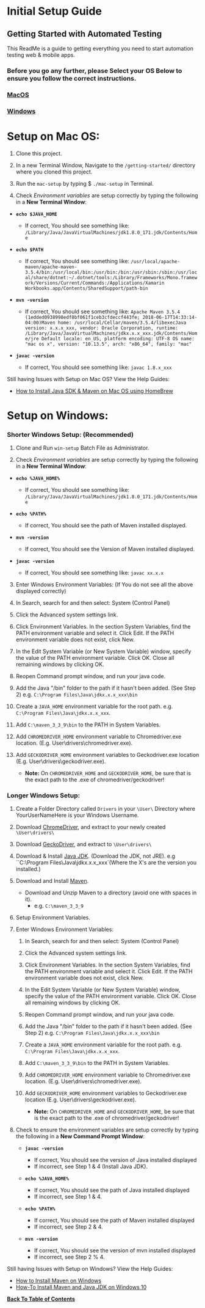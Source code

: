 # Initial Setup Guide

## Getting Started with Automated Testing

This ReadMe is a guide to getting everything you need to start automation testing web & mobile apps. 

### Before you go any further, please Select your OS Below to ensure you follow the correct instructions.

### [MacOS](https://gitlab.com/DMI-TA/getting-started/blob/master/Initial-Setup.md#macos)
### [Windows](https://gitlab.com/DMI-TA/getting-started/blob/master/Initial-Setup.md#windows)

# Setup on Mac OS:

1. Clone this project.

2. In a new Terminal Window, Navigate to the `/getting-started/` directory where you cloned this project.

3. Run the `mac-setup` by typing $ `./mac-setup` in Terminal.

4. Check *Environment variables* are setup correctly by typing the following in a **New Terminal Window**:
- **`echo $JAVA_HOME`**
  - If correct, You should see something like: `/Library/Java/JavaVirtualMachines/jdk1.8.0_171.jdk/Contents/Home`

- **`echo $PATH`**
  - If correct, You should see something like: 
    ```/usr/local/apache-maven/apache-maven-3.5.4/bin:/usr/local/bin:/usr/bin:/bin:/usr/sbin:/sbin:/usr/local/share/dotnet:~/.dotnet/tools:/Library/Frameworks/Mono.framework/Versions/Current/Commands:/Applications/Xamarin Workbooks.app/Contents/SharedSupport/path-bin```

- **`mvn -version`**
  - If correct, You should see something like: `Apache Maven 3.5.4 (1edded0938998edf8bf061f1ceb3cfdeccf443fe; 2018-06-17T14:33:14-04:00)Maven home: /usr/local/Cellar/maven/3.5.4/libexecJava version: x.x.x_xxx, vendor: Oracle Corporation, runtime: /Library/Java/JavaVirtualMachines/jdkx.x.x_xxx.jdk/Contents/Home/jre
  Default locale: en_US, platform encoding: UTF-8
  OS name: "mac os x", version: "10.13.5", arch: "x86_64", family: "mac"`

- **`javac -version`**
  - If correct, You should see something like: `javac 1.8.x_xxx`

Still having Issues with Setup on Mac OS? View the Help Guides:
- [How to Install Java SDK & Maven on Mac OS using HomeBrew](https://www.youtube.com/watch?v=vHGdjKuXKAs&feature=youtu.be)

# Setup on Windows:

### Shorter Windows Setup: (Recommended)

1. Clone and Run `win-setup` Batch File as Administrator.

2. Check *Environment variables* are setup correctly by typing the following in a **New Terminal Window**:
- **`echo %JAVA_HOME%`**
  - If correct, You should see something like: `/Library/Java/JavaVirtualMachines/jdk1.8.0_171.jdk/Contents/Home`

- **`echo %PATH%`**
  - If correct, You should see the path of Maven installed displayed. 

- **`mvn -version`**
  - If correct, You should see the Version of Maven installed displayed.

- **`javac -version`**
  - If correct, You should see something like: `javac xx.x.x`
 
 3. Enter Windows Environment Variables: (If You do not see all the above displayed correctly)

   1. In Search, search for and then select: System (Control Panel)

   2. Click the Advanced system settings link.

   3. Click Environment Variables. In the section System Variables, find the PATH environment variable and select it. Click Edit. If the PATH environment variable does not exist, click New.

   4. In the Edit System Variable (or New System Variable) window, specify the value of the PATH environment variable. Click OK. Close all remaining windows by clicking OK.

   5. Reopen Command prompt window, and run your java code.

   6. Add the Java "/bin" folder to the path if it hasn't been added. (See Step 2) e.g. `C:\Program Files\Java\jdkx.x.x_xxx\bin`

   7. Create a `JAVA_HOME` environment variable for the root path. e.g. `C:\Program Files\Java\jdkx.x.x_xxx`.

   8. Add `C:\maven_3_3_9\bin` to the PATH in System Variables.

   9. Add `CHROMEDRIVER_HOME` environment variable to Chromedriver.exe location. (E.g. User\drivers\chromedriver.exe).

   10. Add `GECKODRIVER_HOME` environment variables to Geckodriver.exe location (E.g. User\drivers\geckodriver.exe).

       - **Note:** On `CHROMEDRIVER_HOME` and `GECKODRIVER_HOME`, be sure that is the exact path to the .exe of chromedriver/geckodriver!
       
### Longer Windows Setup:

1. Create a Folder Directory called `Drivers` in your `\User\` Directory where YourUserNameHere is your Windows Username.

2. Download [ChromeDriver](http://chromedriver.chromium.org/downloads), and extract to your newly created `\User\drivers\`

3. Download [GeckoDriver](https://github.com/mozilla/geckodriver/releases), and extract to `\User\drivers\`

4. Download & Install [Java JDK](http://www.oracle.com/technetwork/java/javase/downloads/index.html). (Download the JDK, not JRE). e.g ``C:\Program Files\Java\jdkx.x.x_xxx`(Where the X's are the version you installed.)

5. Download and Install [Maven](http://maven.apache.org/download.html#Installation).

   - Download and Unzip Maven to a directory (avoid one with spaces in it). 
     - e.g. `C:\maven_3_3_9`

6. Setup Environment Variables.

7. Enter Windows Environment Variables:

   1. In Search, search for and then select: System (Control Panel)

   2. Click the Advanced system settings link.

   3. Click Environment Variables. In the section System Variables, find the PATH environment variable and select it. Click Edit. If the PATH environment variable does not exist, click New.

   4. In the Edit System Variable (or New System Variable) window, specify the value of the PATH environment variable. Click OK. Close all remaining windows by clicking OK.

   5. Reopen Command prompt window, and run your java code.

   6. Add the Java "/bin" folder to the path if it hasn't been added. (See Step 2) e.g. `C:\Program Files\Java\jdkx.x.x_xxx\bin`

   7. Create a `JAVA_HOME` environment variable for the root path. e.g. `C:\Program Files\Java\jdkx.x.x_xxx`.

   8. Add `C:\maven_3_3_9\bin` to the PATH in System Variables.

   9. Add `CHROMEDRIVER_HOME` environment variable to Chromedriver.exe location. (E.g. User\drivers\chromedriver.exe).

   10. Add `GECKODRIVER_HOME` environment variables to Geckodriver.exe location (E.g. User\drivers\geckodriver.exe).

       - **Note:** On `CHROMEDRIVER_HOME` and `GECKODRIVER_HOME`, be sure that is the exact path to the .exe of chromedriver/geckodriver!

8. Check to ensure the environment variables are setup correctly by typing the following in a **New Command Prompt Window**:

   - **`javac -version`** 

     - If correct, You should see the version of Java installed displayed
     - If incorrect, see Step 1 & 4 (Install Java JDK). 

   - **`echo %JAVA_HOME%`** 

     - If correct, You should see the path of Java installed displayed
     - If incorrect, see Step 1 & 4. 

   - **`echo %PATH%`** 

     - If correct, You should see the path of Maven installed displayed
     - If incorrect, see Step 2 & 4.

   - **`mvn -version`** 

     - If correct, You should see the version of mvn installed displayed
     - If incorrect, see Step 2 % 4. 

Still having Issues with Setup on Windows? View the Help Guides:

- [How to Install Maven on Windows](https://www.mkyong.com/maven/how-to-install-maven-in-windows/)
- [How-To Install Maven and Java JDK on Windows 10](https://www.youtube.com/watch?v=1bDd5B8TA2g&feature=youtu.be)

**[Back To Table of Contents](https://gitlab.com/DMI-TA/getting-started/blob/master/1-Start-Here.md)**
